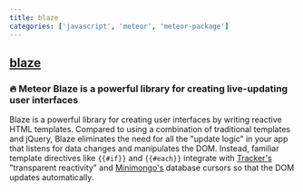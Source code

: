 ```yaml
---
title: blaze
categories: ['javascript', 'meteor', 'meteor-package']
---
```

## [blaze](https://github.com/meteor/blaze)

### :fire: Meteor Blaze is a powerful library for creating live-updating user interfaces


Blaze is a powerful library for creating user interfaces by writing reactive HTML templates.  Compared to using a combination of traditional templates and jQuery, Blaze eliminates the need for all the "update logic" in your app that listens for data changes and manipulates the DOM.  Instead, familiar template directives like ``{{#if}}`` and ``{{#each}}`` integrate with [Tracker's](https://github.com/meteor/meteor/tree/master/packages/tracker) "transparent reactivity" and [Minimongo's](https://meteor.com/mini-databases) database cursors so that the DOM updates automatically.
